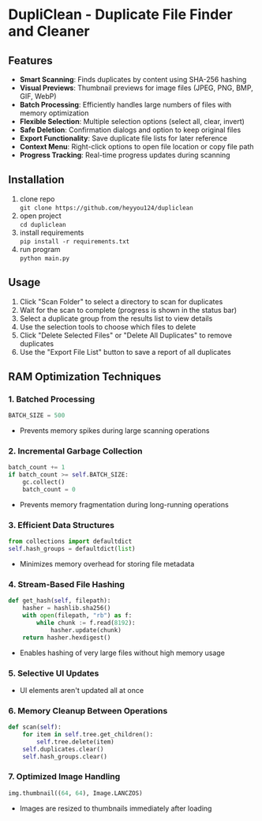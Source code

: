 # DupliClean - Duplicate File Finder and Cleaner


## Features

- **Smart Scanning**: Finds duplicates by content using SHA-256 hashing
- **Visual Previews**: Thumbnail previews for image files (JPEG, PNG, BMP, GIF, WebP)
- **Batch Processing**: Efficiently handles large numbers of files with memory optimization
- **Flexible Selection**: Multiple selection options (select all, clear, invert)
- **Safe Deletion**: Confirmation dialogs and option to keep original files
- **Export Functionality**: Save duplicate file lists for later reference
- **Context Menu**: Right-click options to open file location or copy file path
- **Progress Tracking**: Real-time progress updates during scanning

## Installation
1. clone repo  
    ```git clone https://github.com/heyyou124/dupliclean```
2. open project  
    ```cd dupliclean```
3. install requirements  
    ```pip install -r requirements.txt```
4. run program  
    ```python main.py```

## Usage

1. Click "Scan Folder" to select a directory to scan for duplicates
2. Wait for the scan to complete (progress is shown in the status bar)
3. Select a duplicate group from the results list to view details
4. Use the selection tools to choose which files to delete
5. Click "Delete Selected Files" or "Delete All Duplicates" to remove duplicates
6. Use the "Export File List" button to save a report of all duplicates

## RAM Optimization Techniques

### 1. Batched Processing
```python
BATCH_SIZE = 500
```
- Prevents memory spikes during large scanning operations

### 2. Incremental Garbage Collection
```python
batch_count += 1
if batch_count >= self.BATCH_SIZE:
    gc.collect()
    batch_count = 0
```
- Prevents memory fragmentation during long-running operations

### 3. Efficient Data Structures
```python
from collections import defaultdict
self.hash_groups = defaultdict(list)
```
- Minimizes memory overhead for storing file metadata

### 4. Stream-Based File Hashing
```python
def get_hash(self, filepath):
    hasher = hashlib.sha256()
    with open(filepath, "rb") as f:
        while chunk := f.read(8192):
            hasher.update(chunk)
    return hasher.hexdigest()
```
- Enables hashing of very large files without high memory usage

### 5. Selective UI Updates
- UI elements aren't updated all at once

### 6. Memory Cleanup Between Operations
```python
def scan(self):
    for item in self.tree.get_children():
        self.tree.delete(item)
    self.duplicates.clear()
    self.hash_groups.clear()
```

### 7. Optimized Image Handling
```python
img.thumbnail((64, 64), Image.LANCZOS)
```
- Images are resized to thumbnails immediately after loading
